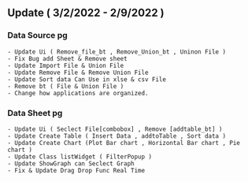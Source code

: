 ## Update ( 3/2/2022 - 2/9/2022 ) 
### Data Source pg
    - Update Ui ( Remove_file_bt , Remove_Union_bt , Uninon File )
    - Fix Bug add Sheet & Remove sheet
    - Update Import File & Union File
    - Update Remove File & Remove Union File
    - Update Sort data Can Use in xlse & csv File
    - Remove bt ( File & Union File ) 
    - Change how applications are organized.
### Data Sheet pg
    - Update Ui ( Seclect File[combobox] , Remove [addtable_bt] )
    - Update Create Table ( Insert Data , addtoTable , Sort data )
    - Update Create Chart (Plot Bar chart , Horizontal Bar chart , Pie chart )
    - Update Class listWidget ( FilterPopup )
    - Update ShowGraph can Seclect Graph 
    - Fix & Update Drag Drop Func Real Time 
  
  
